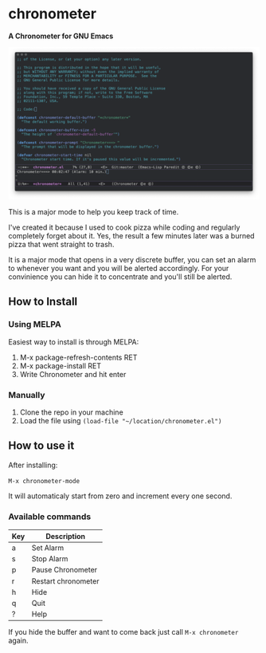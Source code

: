 # chronometer

**A Chronometer for GNU Emacs**

![Screenshot](screenshots/chronometer.png)

This is a major mode to help you keep track of time. 

I've created it because I used to cook pizza while coding and regularly
completely forget about it. Yes, the result a few minutes later was a burned
pizza that went straight to trash.

It is a major mode that opens in a very discrete buffer, you can set an alarm to
whenever you want and you will be alerted accordingly. For your convinience you
can hide it to concentrate and you'll still be alerted.

## How to Install

### Using MELPA

Easiest way to install is through MELPA:

1. M-x package-refresh-contents RET
2. M-x package-install RET
3. Write Chronometer and hit enter

### Manually

1. Clone the repo in your machine
2. Load the file using  `(load-file "~/location/chronometer.el")`

## How to use it

After installing:

`M-x chronometer-mode`

It will automaticaly start from zero and increment every one second.

### Available commands

| Key   | Description         |
| ----- | -----               |
| a     | Set Alarm           |
| s     | Stop Alarm          |
| p     | Pause Chronometer   |
| r     | Restart chronometer |
| h     | Hide                |
| q     | Quit                |
| ?     | Help                |

If you hide the buffer and want to come back just call `M-x chronometer` again.
